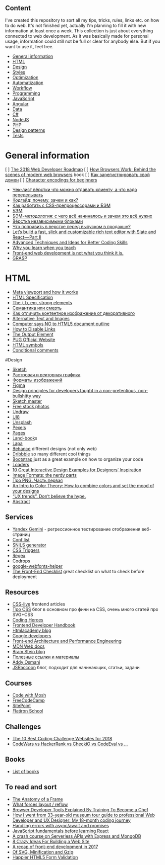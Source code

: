 ## Content
I've created this repository to sort all my tips, tricks, rules, links etc. on how to do web. It's not finished yet, actually I'm planning to fill it with new information at least once a week.
This collection is just about everything connected to web development. As it was basically made for personal usage, information could still not be full or clear for anybody else. But if you want to use it, feel free.
- [General information](#general-information)
- [HTML](#html)
- [Design](#design)
- [Styles](./content/styles.md)
- [Optimization](./content/optimization.md)
- [Automatization](./content/automatization.md)
- [Workflow](./content/workflow.md)
- [Programming](./content/programming.md)
- [JavaScript](./content/javascript.md)
- [Angular](./content/angular.md)
- [Data](./content/data.md)
- [C#](./content/c-sharp.md)
- [NodeJS](./content/nodejs.md)
- [PHP](./content/php.md)
- [Design patterns](./content/desing-patterns.md)
- [Tests](./content/tests.md)

# General information
[ ] [The 2018 Web Developer Roadmap](https://codeburst.io/the-2018-web-developer-roadmap-826b1b806e8d)
[ ] [How Browsers Work: Behind the scenes of modern web browsers](https://www.html5rocks.com/en/tutorials/internals/howbrowserswork/) book
[ ] [Как зарегистрировать свой домен](https://htmlacademy.ru/blog/48-how-to-register-domain)
[ ] [Character encodings for beginners](https://www.w3.org/International/questions/qa-what-is-encoding)
- [Чек-лист вёрстки  что можно отдавать клиенту, а что надо переделывать](https://habrahabr.ru/post/114256/)
- [Кодгайд: почему, зачем и как?](https://htmlacademy.ru/blog/62-codeguide-why-what-and-how)
- [Как работать с CSS-препроцессорами и БЭМ](http://nicothin.github.io/idiomatic-pre-CSS/)
- [БЭМ](https://ru.bem.info/)
- [БЭМ-методология: с чего всё начиналось и зачем это всё нужно](https://habr.com/company/yandex/blog/276035/)
- [Вёрстка независимыми блоками](https://noteskeeper.ru/527/)
- [Что поправить в верстке перед выпуском в продакшн?](http://arinagavrilova.ru/skills-up/frontend/chto-popravit-v-verstke-pered-vypuskom-v-prodakshn/)
- [Let’s build a fast, slick and customizable rich text editor with Slate and React — Part II](https://medium.com/@wesharehoodies/lets-build-a-fast-slick-and-customizable-rich-text-editor-with-slate-and-react-part-ii-3d3908d89664)
- [Advanced Techniques and Ideas for Better Coding Skills](https://medium.com/@maladdinsayed/advanced-techniques-and-ideas-for-better-coding-skills-d632e9f9675)
- [Why you learn when you teach](https://medium.freecodecamp.org/why-you-learn-when-you-teach-d722e9b95902)
- [Front-end web development is not what you think it is.](https://dev.to/munamohamed94/front-end-web-development-is-not-what-you-think-it-is-1ib)
- [GRASP](https://ru.wikipedia.org/wiki/GRASP)

# HTML
- [Meta viewport and how it works](https://itchief.ru/lessons/html-and-css/meta-viewport-how-it-works)
- [HTML Specification](https://www.w3.org/TR/html5/)
- [The i, b, em, strong elements](http://html5doctor.com/i-b-em-strong-element/)
- [Семантика или смерть](https://events.yandex.ru/lib/talks/1520/)
- [Как отличить контентное изображение от декоративного](https://htmlacademy.ru/blog/153-content-or-decor-img)
- [Alternative Text and Images](https://bitsofco.de/alternative-text-and-images/)
- [Computer says NO to HTML5 document outline](http://html5doctor.com/computer-says-no-to-html5-document-outline/)
- [How to Disable Links](https://css-tricks.com/how-to-disable-links/)
- [The Output Element](https://css-tricks.com/the-output-element/)
- [PUG Official Website](https://pugjs.org/api/getting-started.html)
- [HTML symbols](https://dev.w3.org/html5/html-author/charref)
- [Conditional comments](http://xiper.net/collect/html-and-css-tricks/css-tricks/uslovnie-commentarii)

#Design
- [Sketch](https://www.sketchapp.com/)
- [Растровая и векторная графика](https://htmlacademy.ru/blog/111-rastr-vector)
- [Форматы изображений](https://htmlacademy.ru/blog/113-image-formats)
- [Figma](https://www.figma.com/)
- [Design principles for developers taught in a non-pretentious, non-bullshitty way](https://designacademy.io/)
- [Sketch master](http://sketchmaster.com/)
- [Free stock photos](https://www.pexels.com/)
- [Undraw](https://undraw.co/)
- [UI8](https://ui8.net/?rel=leda)
- [Unsplash](https://unsplash.com/)
- [Pexels](https://www.pexels.com/)
- [Pages](https://www.pages.xyz/)
- [Land-book](https://land-book.com/)s
- [Lapa](https://www.lapa.ninja/)
- [Behance](https://www.behance.net/) different designs (not only web)
- [Dribbble](https://dribbble.com/) so many different cool things
- [Bootstrap](http://getbootstrap.com/) just as a great example on how to organize your code
- [Loaders](https://codepen.io/anon/pen/zZBBYM)
- [10 Great Interactive Design Examples for Designers’ Inspiration](https://blog.prototypr.io/10-great-interactive-design-examples-for-designers-inspiration-147f5c68d866)
- [Image Formats: the nerdy parts](https://speakerdeck.com/lara/image-formats-the-nerdy-parts)
- [Про PNG. Часть первая](https://www.artlebedev.ru/technogrette/img/png-1/)
- [An Intro to Color Theory: How to combine colors and set the mood of your designs](https://medium.freecodecamp.org/an-intro-to-color-theory-how-to-combine-colors-and-set-the-mood-of-your-designs-79bf5a45b3d)
- [“UX trends”. Don’t believe the hype.](https://blog.prototypr.io/ux-trends-dont-believe-the-hype-f4334dfbc2f0)
- [Abstract](https://www.goabstract.com/)


## Services
- [Yandex Gemini](https://tech.yandex.ru/gemini/) - регрессионное тестирование отображения веб-страниц
- [Conf list](https://confs.tech/javascript)
- [SNILS generator](https://ortex.github.io/snils-generator/)
- [CSS Triggers](https://csstriggers.com/)
- [Regex](https://regex101.com/)
- [Codrops](https://tympanus.net/codrops/)
- [google-webfonts-helper](https://google-webfonts-helper.herokuapp.com/fonts)
- [The Front-End Checklist](https://frontendchecklist.io/) great checklist on what to check before deployment
## Resources
- [CSS-live](http://css-live.ru/) frontend articles
- [Про CSS](http://css.yoksel.ru/) блог в основном про фичи на CSS, очень много статей про SVG+CSS
- [Coding Heroes](https://codingheroes.io/resources/)
- [Frontend Developer Handbook](https://frontendmasters.com/books/front-end-handbook/2017/)
- [Htmlacademy blog](https://htmlacademy.ru/blog)
- [Google developers](https://developers.google.com/)
- [Front-end Architecture and Performance Engineering](https://csswizardry.com/)
- [MDN Web docs](https://developer.mozilla.org/en-US/)
- [Bram Stein blog](https://www.bramstein.com/)
- [Полезные ссылки и материалы](http://forum.academy/t/topic/378)
- [Addy Osmani](https://addyosmani.com/)
- [JSRaccoon](http://jsraccoon.ru/) блог, подходит для начинающих, статьи, задачи
## Courses
- [Code with Mosh](https://codewithmosh.teachable.com/)
- [FreeCodeCamp](https://www.freecodecamp.org/)
- [SitePoint](https://www.sitepoint.com/)
- [Flatiron School](https://flatironschool.com/)
## Challenges
- [The 10 Best Coding Challenge Websites for 2018](https://medium.com/coderbyte/the-10-best-coding-challenge-websites-for-2018-12b57645b654)
- [CodeWars vs HackerRank vs CheckiO vs CodeEval vs ...](https://www.reddit.com/r/learnpython/comments/41wokm/codewars_vs_hackerrank_vs_checkio_vs_codeeval_vs/)
## Books
- [List of books](https://learn.javascript.ru/books)
## To read and sort
- [The Anatomy of a Frame](https://aerotwist.com/blog/the-anatomy-of-a-frame/)
- [What forces layout / reflow](https://gist.github.com/paulirish/5d52fb081b3570c81e3a)
- [Browser Developer Tools Explained By Training To Become a Chef](https://medium.freecodecamp.org/browser-developer-tools-explained-by-training-to-become-a-chef-edfaa82b740c)
- [How I went from 33-year-old museum tour guide to professional Web Developer and UX Designer: My 18-month coding journey](https://medium.freecodecamp.org/the-post-i-hoped-to-write-for-18-months-2902d074f5ba)
- [Handling errors with async/await and promises](https://medium.com/@cvitullo/handling-errors-with-async-await-and-promises-cd2fea534f08)
- [JavaScript fundamentals before learning React](https://www.robinwieruch.de/javascript-fundamentals-react-requirements/)
- [A crash course on Serverless APIs with Express and MongoDB](https://hackernoon.com/a-crash-course-on-serverless-apis-with-express-and-mongodb-77774f7730fe)
- [8 Crazy Ideas For Building a Web Site](https://medium.com/@kevink/8-crazy-ideas-for-building-a-web-site-a25b3f69c517)
- [A recap of front-end development in 2017](https://levelup.gitconnected.com/a-recap-of-front-end-development-in-2017-7072ce99e727)
- [Of SVG, Minification and Gzip](https://blog.usejournal.com/of-svg-minification-and-gzip-21cd26a5d007)
- [Happier HTML5 Form Validation](https://daverupert.com/2017/11/happier-html5-forms/)